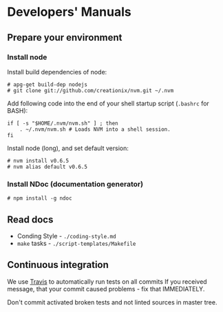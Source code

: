 Developers' Manuals
===================

## Prepare your environment

### Install node

Install build dependencies of node:

    # apg-get build-dep nodejs
    # git clone git://github.com/creationix/nvm.git ~/.nvm

Add following code into the end of your shell startup script (`.bashrc` for BASH):

    if [ -s "$HOME/.nvm/nvm.sh" ] ; then
        . ~/.nvm/nvm.sh # Loads NVM into a shell session.
    fi

Install node (long), and set default version:

    # nvm install v0.6.5
    # nvm alias default v0.6.5

### Install NDoc (documentation generator)

    # npm install -g ndoc

## Read docs

- Conding Style - `./coding-style.md`
- `make` tasks - `./script-templates/Makefile`

## Continuous integration

We use [Travis](http://http://travis-ci.org) to automatically run tests on all commits
If you received message, that your commit caused problems - fix that IMMEDIATELY.

Don't commit activated broken tests and not linted sources in master tree.
